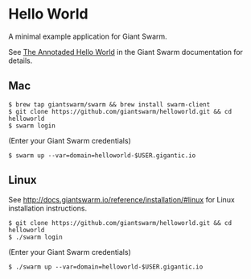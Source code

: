 # Hello World

A minimal example application for Giant Swarm.

See [The Annotaded Hello World](http://docs.giantswarm.io/guides/annotated-helloworld/) in the Giant Swarm documentation for details.

## Mac

```
$ brew tap giantswarm/swarm && brew install swarm-client 
$ git clone https://github.com/giantswarm/helloworld.git && cd helloworld
$ swarm login 
```
(Enter your Giant Swarm credentials)
```
$ swarm up --var=domain=helloworld-$USER.gigantic.io
```

## Linux 

See http://docs.giantswarm.io/reference/installation/#linux for Linux installation instructions.

```
$ git clone https://github.com/giantswarm/helloworld.git && cd helloworld
$ ./swarm login 
```
(Enter your Giant Swarm credentials)
```
$ ./swarm up --var=domain=helloworld-$USER.gigantic.io
```

